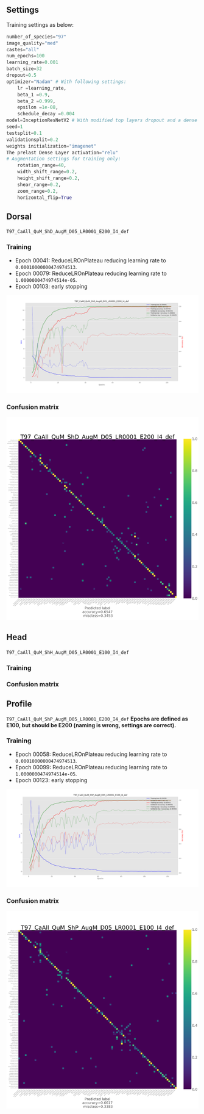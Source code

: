 ## Settings

Training settings as below:

```python
number_of_species="97"
image_quality="med"
castes="all"
num_epochs=100
learning_rate=0.001
batch_size=32
dropout=0.5
optimizer="Nadam" # With following settings:
	lr =learning_rate,
	beta_1 =0.9,
	beta_2 =0.999,
	epsilon =1e-08,
	schedule_decay =0.004
model=InceptionResNetV2 # With modified top layers dropout and a dense layer with num_species.
seed=1
testsplit=0.1
validationsplit=0.2
weights initialization="imagenet"
The prelast Dense Layer activation="relu"
# Augmentation settings for training only:
    rotation_range=40,
    width_shift_range=0.2,
    height_shift_range=0.2,
    shear_range=0.2,
    zoom_range=0.2,
    horizontal_flip=True
```

## Dorsal
`T97_CaAll_QuM_ShD_AugM_D05_LR0001_E200_I4_def`
### Training
- Epoch 00041: ReduceLROnPlateau reducing learning rate to `0.00010000000474974513`.
- Epoch 00079: ReduceLROnPlateau reducing learning rate to `1.0000000474974514e-05`.
- Epoch 00103: early stopping

![](/docs_experiments/T97_CaAll_QuM_ShD_AugM_D05_LR0001_E200_I4_def.png)

### Confusion matrix

![](/docs_experiments/CM-T97_CaAll_QuM_ShD_AugM_D05_LR0001_E200_I4_def.png)

## Head
`T97_CaAll_QuM_ShH_AugM_D05_LR0001_E100_I4_def`

### Training

### Confusion matrix

## Profile
`T97_CaAll_QuM_ShP_AugM_D05_LR0001_E200_I4_def`
__Epochs are defined as E100, but should be E200 (naming is wrong, settings are correct).__

### Training
- Epoch 00058: ReduceLROnPlateau reducing learning rate to `0.00010000000474974513`.
- Epoch 00099: ReduceLROnPlateau reducing learning rate to `1.0000000474974514e-05`.
- Epoch 00123: early stopping

![](/docs_experiments/T97_CaAll_QuM_ShP_AugM_D05_LR0001_E200_I4_def.png)

### Confusion matrix

![](/docs_experiments/CM-T97_CaAll_QuM_ShP_AugM_D05_LR0001_E200_I4_def.png)

